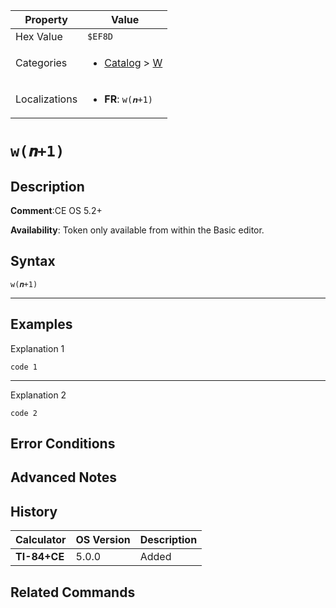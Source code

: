 | Property      | Value |
|---------------|-------|
| Hex Value     | `$EF8D`|
| Categories    | <ul><li>[Catalog](<../categories/Catalog.md>) > [W](<../categories/Catalog.md#W>)</li></ul> |
| Localizations | <ul><li><b>FR</b>: `w(𝒏+1)`</li></ul> |

# `w(𝒏+1)`

## Description


<b>Comment</b>:CE OS 5.2+

<b>Availability</b>: Token only available from within the Basic editor.

## Syntax
`w(𝒏+1)`

<hr>

## Examples

Explanation 1
```ti-basic
code 1
```
---
Explanation 2
```ti-basic
code 2
```

## Error Conditions


## Advanced Notes


## History
| Calculator | OS Version | Description |
|------------|------------|-------------|
| <b>TI-84+CE</b> | 5.0.0 | Added

## Related Commands

    